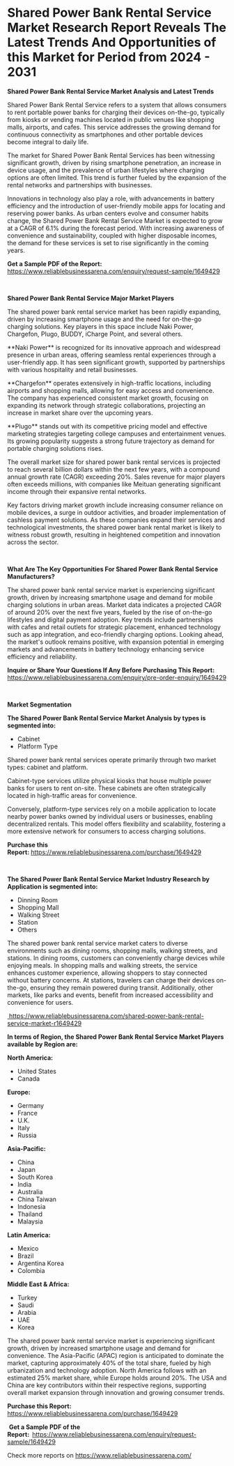 <p><h1>Shared Power Bank Rental Service Market Research Report Reveals The Latest Trends And Opportunities of this Market for Period from 2024 - 2031</h1></p><p><strong>Shared Power Bank Rental Service Market Analysis and Latest Trends</strong></p>
<p><p>Shared Power Bank Rental Service refers to a system that allows consumers to rent portable power banks for charging their devices on-the-go, typically from kiosks or vending machines located in public venues like shopping malls, airports, and cafes. This service addresses the growing demand for continuous connectivity as smartphones and other portable devices become integral to daily life. </p><p>The market for Shared Power Bank Rental Services has been witnessing significant growth, driven by rising smartphone penetration, an increase in device usage, and the prevalence of urban lifestyles where charging options are often limited. This trend is further fueled by the expansion of the rental networks and partnerships with businesses. </p><p>Innovations in technology also play a role, with advancements in battery efficiency and the introduction of user-friendly mobile apps for locating and reserving power banks. As urban centers evolve and consumer habits change, the Shared Power Bank Rental Service Market is expected to grow at a CAGR of 6.1% during the forecast period. With increasing awareness of convenience and sustainability, coupled with higher disposable incomes, the demand for these services is set to rise significantly in the coming years.</p></p>
<p><strong>Get a Sample PDF of the Report:&nbsp;</strong> <a href="https://www.reliablebusinessarena.com/enquiry/request-sample/1649429?utm_campaign=1766&utm_medium=2&utm_source=Github&utm_content=ia&utm_term=29122024&utm_id=shared-power-bank-rental-service">https://www.reliablebusinessarena.com/enquiry/request-sample/1649429</a></p>
<p>&nbsp;</p>
<p><strong>Shared Power Bank Rental Service Major Market Players</strong></p>
<p><p>The shared power bank rental service market has been rapidly expanding, driven by increasing smartphone usage and the need for on-the-go charging solutions. Key players in this space include Naki Power, Chargefon, Plugo, BUDDY, iCharge Point, and several others. </p><p>**Naki Power** is recognized for its innovative approach and widespread presence in urban areas, offering seamless rental experiences through a user-friendly app. It has seen significant growth, supported by partnerships with various hospitality and retail businesses.</p><p>**Chargefon** operates extensively in high-traffic locations, including airports and shopping malls, allowing for easy access and convenience. The company has experienced consistent market growth, focusing on expanding its network through strategic collaborations, projecting an increase in market share over the upcoming years.</p><p>**Plugo** stands out with its competitive pricing model and effective marketing strategies targeting college campuses and entertainment venues. Its growing popularity suggests a strong future trajectory as demand for portable charging solutions rises.</p><p>The overall market size for shared power bank rental services is projected to reach several billion dollars within the next few years, with a compound annual growth rate (CAGR) exceeding 20%. Sales revenue for major players often exceeds millions, with companies like Meituan generating significant income through their expansive rental networks.</p><p>Key factors driving market growth include increasing consumer reliance on mobile devices, a surge in outdoor activities, and broader implementation of cashless payment solutions. As these companies expand their services and technological investments, the shared power bank rental market is likely to witness robust growth, resulting in heightened competition and innovation across the sector.</p></p>
<p>&nbsp;</p>
<p><strong>What Are The Key Opportunities For Shared Power Bank Rental Service Manufacturers?</strong></p>
<p><p>The shared power bank rental service market is experiencing significant growth, driven by increasing smartphone usage and demand for mobile charging solutions in urban areas. Market data indicates a projected CAGR of around 20% over the next five years, fueled by the rise of on-the-go lifestyles and digital payment adoption. Key trends include partnerships with cafes and retail outlets for strategic placement, enhanced technology such as app integration, and eco-friendly charging options. Looking ahead, the market's outlook remains positive, with expansion potential in emerging markets and advancements in battery technology enhancing service efficiency and reliability.</p></p>
<p><strong>Inquire or Share Your Questions If Any Before Purchasing This Report:</strong> <a href="https://www.reliablebusinessarena.com/enquiry/pre-order-enquiry/1649429?utm_campaign=1766&utm_medium=2&utm_source=Github&utm_content=ia&utm_term=29122024&utm_id=shared-power-bank-rental-service">https://www.reliablebusinessarena.com/enquiry/pre-order-enquiry/1649429</a></p>
<p>&nbsp;</p>
<p><strong>Market Segmentation</strong></p>
<p><strong>The Shared Power Bank Rental Service Market Analysis by types is segmented into:</strong></p>
<p><ul><li>Cabinet</li><li>Platform Type</li></ul></p>
<p><p>Shared power bank rental services operate primarily through two market types: cabinet and platform. </p><p>Cabinet-type services utilize physical kiosks that house multiple power banks for users to rent on-site. These cabinets are often strategically located in high-traffic areas for convenience. </p><p>Conversely, platform-type services rely on a mobile application to locate nearby power banks owned by individual users or businesses, enabling decentralized rentals. This model offers flexibility and scalability, fostering a more extensive network for consumers to access charging solutions.</p></p>
<p><strong>Purchase this Report:&nbsp;</strong><a href="https://www.reliablebusinessarena.com/purchase/1649429?utm_campaign=1766&utm_medium=2&utm_source=Github&utm_content=ia&utm_term=29122024&utm_id=shared-power-bank-rental-service">https://www.reliablebusinessarena.com/purchase/1649429</a></p>
<p>&nbsp;</p>
<p><strong>The Shared Power Bank Rental Service Market Industry Research by Application is segmented into:</strong></p>
<p><ul><li>Dinning Room</li><li>Shopping Mall</li><li>Walking Street</li><li>Station</li><li>Others</li></ul></p>
<p><p>The shared power bank rental service market caters to diverse environments such as dining rooms, shopping malls, walking streets, and stations. In dining rooms, customers can conveniently charge devices while enjoying meals. In shopping malls and walking streets, the service enhances customer experience, allowing shoppers to stay connected without battery concerns. At stations, travelers can charge their devices on-the-go, ensuring they remain powered during transit. Additionally, other markets, like parks and events, benefit from increased accessibility and convenience for users.</p></p>
<p><a href="https://www.reliablebusinessarena.com/shared-power-bank-rental-service-market-r1649429?utm_campaign=1766&utm_medium=2&utm_source=Github&utm_content=ia&utm_term=29122024&utm_id=shared-power-bank-rental-service">&nbsp;https://www.reliablebusinessarena.com/shared-power-bank-rental-service-market-r1649429</a></p>
<p><strong>In terms of Region, the Shared Power Bank Rental Service Market Players available by Region are:</strong></p>
<p>
    <p> <strong> North America: </strong>
        <ul>
            <li>United States</li>
            <li>Canada</li>
        </ul>
        </p> 
    <p> <strong> Europe: </strong>
        <ul>
            <li>Germany</li>
            <li>France</li>
            <li>U.K.</li>
            <li>Italy</li>
            <li>Russia</li>
        </ul>
        </p> 
    <p> <strong> Asia-Pacific: </strong>
        <ul>
            <li>China</li>
            <li>Japan</li>
            <li>South Korea</li>
            <li>India</li>
            <li>Australia</li>
            <li>China Taiwan</li>
            <li>Indonesia</li>
            <li>Thailand</li>
            <li>Malaysia</li>
        </ul>
        </p> 
    <p> <strong> Latin America: </strong>
        <ul>
            <li>Mexico</li>
            <li>Brazil</li>
            <li>Argentina Korea</li>
            <li>Colombia</li>
        </ul>
        </p> 
    <p> <strong> Middle East & Africa: </strong>
        <ul>
            <li>Turkey</li>
            <li>Saudi</li>
            <li>Arabia</li>
            <li>UAE</li>
            <li>Korea</li>
        </ul>
    </p>
    </p>
<p><p>The shared power bank rental service market is experiencing significant growth, driven by increased smartphone usage and demand for convenience. The Asia-Pacific (APAC) region is anticipated to dominate the market, capturing approximately 40% of the total share, fueled by high urbanization and technology adoption. North America follows with an estimated 25% market share, while Europe holds around 20%. The USA and China are key contributors within their respective regions, supporting overall market expansion through innovation and growing consumer trends.</p></p>
<p><strong>Purchase this Report: </strong><a href="https://www.reliablebusinessarena.com/purchase/1649429?utm_campaign=1766&utm_medium=2&utm_source=Github&utm_content=ia&utm_term=29122024&utm_id=shared-power-bank-rental-service">https://www.reliablebusinessarena.com/purchase/1649429</a></p>
<p>&nbsp;<strong>Get a Sample PDF of the Report:&nbsp;&nbsp;</strong><a href="https://www.reliablebusinessarena.com/enquiry/request-sample/1649429?utm_campaign=1766&utm_medium=2&utm_source=Github&utm_content=ia&utm_term=29122024&utm_id=shared-power-bank-rental-service">https://www.reliablebusinessarena.com/enquiry/request-sample/1649429</a></p>
<p><strong></strong></p>
<p>Check more reports on <a href="https://www.reliablebusinessarena.com/?utm_campaign=1766&utm_medium=2&utm_source=Github&utm_content=ia&utm_term=29122024&utm_id=shared-power-bank-rental-service">https://www.reliablebusinessarena.com/</a></p>